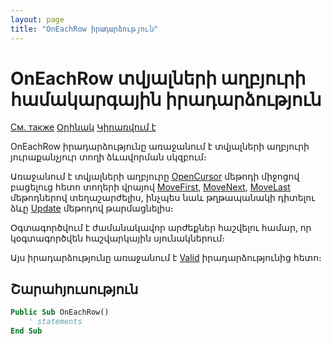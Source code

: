 ```yaml
---
layout: page
title: "OnEachRow իրադարձություն"
---
```


# OnEachRow տվյալների աղբյուրի համակարգային իրադարձություն

[См. также](../scriptstproced.md) [Օրինակ](../Examples/E_OnEachRow.md) [Կիրառվում է](../Defs/Data.md)

OnEachRow իրադարձությունը առաջանում է տվյալների աղբյուրի յուրաքանչյուր տողի ձևավորման սկզբում։ 

Առաջանում է տվյալների աղբյուրը [OpenCursor](../Functions/ASDATA/OpenCursor.md) մեթոդի միջոցով բացելուց հետո տողերի վրայով [MoveFirst](../Functions/ASDATA/MoveFirst.md), [MoveNext](../Functions/ASDATA/MoveNext.md), [MoveLast](../Functions/ASDATA/MoveLast.md) մեթոդներով տեղաշարժելիս, ինչպես նաև թղթապանակի դիտելու ձևը [Update](../Functions/ICurrentView/Update.md) մեթոդով թարմացնելիս։

Օգտագործվում է ժամանակավոր արժեքներ հաշվելու համար, որ կօգտագործվեն հաշվարկային սյունակներում։ 

Այս իրադարձությունը առաջանում է [Valid](Valid_Data.md) իրադարձությունից հետո։ 

## Շարահյուսություն

``` vb
Public Sub OnEachRow()
    ' statements
End Sub
```
